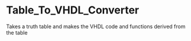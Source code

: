 # Table_To_VHDL_Converter
Takes a truth table and makes the VHDL code and functions derived from the table
